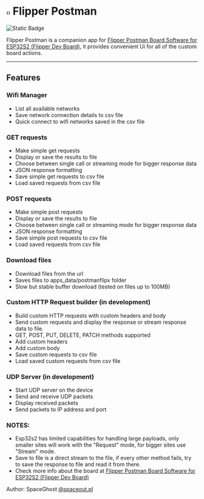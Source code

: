 
# ![Flipper Postman Logo](./flipper-postman.png) Flipper Postman

![Static Badge](https://img.shields.io/badge/Flipper%20Zero%20Firmware-1.0.1-orange)


Flipper Postman is a companion app for [Flipper Postman Board Software for ESP32S2 (Flipper Dev Board)](https://github.com/MassivDash/flipper-postman-esp32s2), it provides convenient Ui for all of the custom board actions. 

---
## Features

### Wifi Manager 
- List all available networks
- Save network connection details to csv file 
- Quick connect to wifi networks saved in the csv file

### GET requests 
- Make simple get requests 
- Display or save the results to file 
- Choose between single call or streaming mode for bigger response data
- JSON response formatting
- Save simple get requests to csv file
- Load saved requests from csv file

### POST requests
- Make simple post requests
- Display or save the results to file
- Choose between single call or streaming mode for bigger response data
- JSON response formatting
- Save simple post requests to csv file
- Load saved requests from csv file

### Download files 
- Download files from the url 
- Saves files to apps_data/postmanflipx folder
- Slow but stable buffer download (tested on files up to 100MB)

### Custom HTTP Request builder (in development)
- Build custom HTTP requests with custom headers and body
- Send custom requests and display the response or stream response data to file.
- GET, POST, PUT, DELETE, PATCH methods supported
- Add custom headers
- Add custom body
- Save custom requests to csv file
- Load saved custom requests from csv file

### UDP Server (in development)
- Start UDP server on the device
- Send and receive UDP packets
- Display received packets
- Send packets to IP address and port


### NOTES: 
- Esp32s2 has limited capabilities for handling large payloads, only smaller sites will work with the "Request" mode, for bigger sites use "Stream" mode.
- Save to file is a direct stream to the file, if every other method fails, try to save the response to file and read it from there.
- Check more info about the board at [Flipper Postman Board Software for ESP32S2 (Flipper Dev Board)](https://github.com/MassivDash/flipper-postman-esp32s2)


Author: SpaceGhost [@spaceout.pl](https://spaceout.pl)